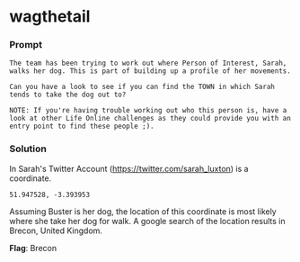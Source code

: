 # wagthetail

### Prompt
```
The team has been trying to work out where Person of Interest, Sarah, walks her dog. This is part of building up a profile of her movements.

Can you have a look to see if you can find the TOWN in which Sarah tends to take the dog out to?

NOTE: If you're having trouble working out who this person is, have a look at other Life Online challenges as they could provide you with an entry point to find these people ;).
```

### Solution
In Sarah's Twitter Account (https://twitter.com/sarah_luxton) is a coordinate.

`51.947528, -3.393953`

Assuming Buster is her dog, the location of this coordinate is most likely where she take her dog for walk.
A google search of the location results in Brecon, United Kingdom.

**Flag**: Brecon
